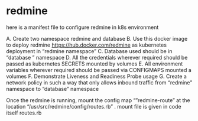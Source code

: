 # redmine
here is a manifest file to configure redmine in k8s environment

A. Create two namespace redmine and database
B. Use this docker image to deploy redmine https://hub.docker.com/redmine as
kubernetes deployment in “redmine namespace”
C. Database used should be in “database ” namespace
D. All the credentials wherever required should be passed as kubernetes SECRETS
mounted by volumes
E. All environment variables wherever required should be passed via CONFIGMAPS
mounted a volumes
F. Demonstrate Liveness and Readiness Probe usage
G. Create a network policy in such a way that only allows inbound traffic from “redmine”
namespace to “database” namespace
    
    
Once the redmine is running, mount the config map “”redmine-route” at the location
“/usr/src/redmine/config/routes.rb” .
mount file is given in code itself routes.rb

